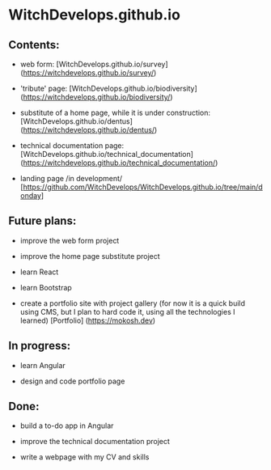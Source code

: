 # WitchDevelops.github.io

## Contents:

* web form: [WitchDevelops.github.io/survey] (https://witchdevelops.github.io/survey/)

* 'tribute' page: [WitchDevelops.github.io/biodiversity] (https://witchdevelops.github.io/biodiversity/)

* substitute of a home page, while it is under construction: [WitchDevelops.github.io/dentus] (https://witchdevelops.github.io/dentus/)

* technical documentation page: [WitchDevelops.github.io/technical_documentation] (https://witchdevelops.github.io/technical_documentation/)

* landing page /in development/ [https://github.com/WitchDevelops/WitchDevelops.github.io/tree/main/donday]

## Future plans:

* improve the web form project

* improve the home page substitute project

* learn React

* learn Bootstrap

* create a portfolio site with project gallery (for now it is a quick build using CMS, but I plan to hard code it, using all the technologies I learned) [Portfolio] (https://mokosh.dev)

## In progress:

* learn Angular

* design and code portfolio page

## Done:

* build a to-do app in Angular

* improve the technical documentation project

* write a webpage with my CV and skills
